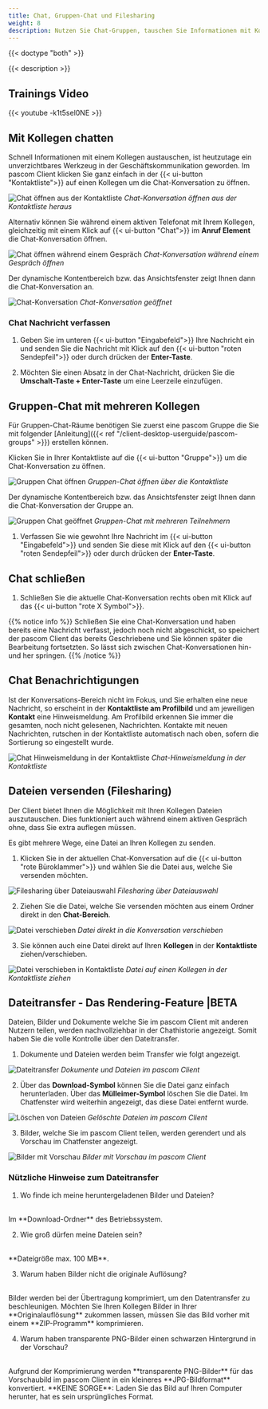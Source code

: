 ```yaml
---
title: Chat, Gruppen-Chat und Filesharing
weight: 8
description: Nutzen Sie Chat-Gruppen, tauschen Sie Informationen mit Kollegen aus und senden Sie Dateien.
---
```


{{< doctype "both" >}}
 
{{< description >}}

## Trainings Video

{{< youtube -k1t5sel0NE >}} 


## Mit Kollegen chatten

Schnell Informationen mit einem Kollegen austauschen, ist heutzutage ein unverzichtbares Werkzeug in der Geschäftskommunikation geworden. Im pascom Client klicken Sie ganz einfach in der {{< ui-button "Kontaktliste">}} auf einen Kollegen um die Chat-Konversation zu öffnen.

![Chat öffnen aus der Kontaktliste](chat_open_contactlist.jpg)
*Chat-Konversation öffnen aus der Kontaktliste heraus*
</br>

Alternativ können Sie während einem aktiven Telefonat mit Ihrem Kollegen, gleichzeitig mit einem Klick auf {{< ui-button "Chat">}} im **Anruf Element** die Chat-Konversation öffnen.

![Chat öffnen während einem Gespräch](chat_open_duringcall.de.jpg)
*Chat-Konversation während einem Gespräch öffnen*
</br>

Der dynamische Kontentbereich bzw. das Ansichtsfenster zeigt Ihnen dann die Chat-Konversation an.

![Chat-Konversation](chat_single.de.jpg)
*Chat-Konversation geöffnet*
</br>

### Chat Nachricht verfassen

1. Geben Sie im unteren {{< ui-button "Eingabefeld">}} Ihre Nachricht ein und senden Sie die Nachricht mit Klick auf den {{< ui-button "roten Sendepfeil">}} oder durch drücken der **Enter-Taste**.

2. Möchten Sie einen Absatz in der Chat-Nachricht, drücken Sie die **Umschalt-Taste + Enter-Taste** um eine Leerzeile einzufügen.

## Gruppen-Chat mit mehreren Kollegen

Für Gruppen-Chat-Räume benötigen Sie zuerst eine pascom Gruppe die Sie mit folgender [Anleitung]({{< ref "/client-desktop-userguide/pascom-groups" >}}) erstellen können.

Klicken Sie in Ihrer Kontaktliste auf die {{< ui-button "Gruppe">}} um die Chat-Konversation zu öffnen.

![Gruppen Chat öffnen](groupchat_open_contactlist.de.jpg)
*Gruppen-Chat öffnen über die Kontaktliste*
</br>

Der dynamische Kontentbereich bzw. das Ansichtsfenster zeigt Ihnen dann die Chat-Konversation der Gruppe an.

![Gruppen Chat geöffnet](chat_group.de.jpg)
*Gruppen-Chat mit mehreren Teilnehmern*
</br>

1. Verfassen Sie wie gewohnt Ihre Nachricht im {{< ui-button "Eingabefeld">}} und senden Sie diese mit Klick auf den {{< ui-button "roten Sendepfeil">}} oder durch drücken der **Enter-Taste**.

## Chat schließen

1. Schließen Sie die aktuelle Chat-Konversation rechts oben mit Klick auf das {{< ui-button "rote X Symbol">}}. 

{{% notice info %}}
Schließen Sie eine Chat-Konversation und haben bereits eine Nachricht verfasst, jedoch noch nicht abgeschickt, so speichert der pascom Client das bereits Geschriebene und Sie können später die Bearbeitung fortsetzten. So lässt sich zwischen Chat-Konversationen hin-und her springen.
{{% /notice %}}

## Chat Benachrichtigungen

Ist der Konversations-Bereich nicht im Fokus, und Sie erhalten eine neue Nachricht, so erscheint in der **Kontaktliste am Profilbild** und am jeweiligen **Kontakt** eine Hinweismeldung. Am Profilbild erkennen Sie immer die gesamten, noch nicht gelesenen, Nachrichten. Kontakte mit neuen Nachrichten, rutschen in der Kontaktliste automatisch nach oben, sofern die Sortierung so eingestellt wurde.

![Chat Hinweismeldung in der Kontaktliste](chat_notification.jpg)
*Chat-Hinweismeldung in der Kontaktliste*
</br>

## Dateien versenden (Filesharing)

Der Client bietet Ihnen die Möglichkeit mit Ihren Kollegen Dateien auszutauschen. Dies funktioniert auch während einem aktiven Gespräch ohne, dass Sie extra auflegen müssen. 

Es gibt mehrere Wege, eine Datei an Ihren Kollegen zu senden.  

1. Klicken Sie in der aktuellen Chat-Konversation auf die {{< ui-button "rote Büroklammer">}} und wählen Sie die Datei aus, welche Sie versenden möchten.

![Filesharing über Dateiauswahl](filesharing1.de.jpg)
*Filesharing über Dateiauswahl*
</br>

2. Ziehen Sie die Datei, welche Sie versenden möchten aus einem Ordner direkt in den **Chat-Bereich**.

![Datei verschieben](filesharing2.de.jpg)
*Datei direkt in die Konversation verschieben*
</br>

3. Sie können auch eine Datei direkt auf Ihren **Kollegen** in der **Kontaktliste** ziehen/verschieben. 

![Datei verschieben in Kontaktliste](filesharing3.jpg)
*Datei auf einen Kollegen in der Kontaktliste ziehen*
</br>


## Dateitransfer - Das Rendering-Feature |BETA 

Dateien, Bilder und Dokumente welche Sie im pascom Client mit anderen Nutzern teilen, werden nachvollziehbar in der Chathistorie angezeigt. Somit haben Sie die volle Kontrolle über den Dateitransfer.

1. Dokumente und Dateien werden beim Transfer wie folgt angezeigt.


![Dateitransfer](filesharing-rendering-files.de.png)
*Dokumente und Dateien im pascom Client*
</br>

2. Über das **Download-Symbol** können Sie die Datei ganz einfach herunterladen. Über das **Mülleimer-Symbol** löschen Sie die Datei. Im Chatfenster wird weiterhin angezeigt, das diese Datei entfernt wurde.

![Löschen von Dateien](delete-files.de.png)
*Gelöschte Dateien im pascom Client*
</br>

3. Bilder, welche Sie im pascom Client teilen, werden gerendert und als Vorschau im Chatfenster angezeigt.

![Bilder mit Vorschau](pictures-render.de.png)
*Bilder mit Vorschau im pascom Client*
</br>

### Nützliche Hinweise zum Dateitransfer

1. Wo finde ich meine heruntergeladenen Bilder und Dateien?
</br>
Im **Download-Ordner** des Betriebssystem.

2. Wie groß dürfen meine Dateien sein?
</br>
**Dateigröße max. 100 MB**.

3. Warum haben Bilder nicht die originale Auflösung?
</br>
Bilder werden bei der Übertragung komprimiert, um den Datentransfer zu beschleunigen. Möchten Sie Ihren Kollegen Bilder in Ihrer **Originalauflösung** zukommen lassen, müssen Sie das Bild vorher mit einem **ZIP-Programm** komprimieren.

4. Warum haben transparente PNG-Bilder einen schwarzen Hintergrund in der Vorschau?
</br>
Aufgrund der Komprimierung werden **transparente PNG-Bilder** für das Vorschaubild im pascom Client in ein kleineres **JPG-Bildformat** konvertiert. **KEINE SORGE**: Laden Sie das Bild auf Ihren Computer herunter, hat es sein ursprüngliches Format.
</br>